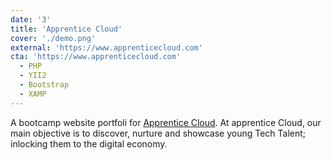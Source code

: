 ```yaml
---
date: '3'
title: 'Apprentice Cloud'
cover: './demo.png'
external: 'https://www.apprenticecloud.com'
cta: 'https://www.apprenticecloud.com'
  - PHP
  - YII2
  - Bootstrap
  - XAMP
---
```


A bootcamp website portfoli for [Apprentice Cloud](https://www.apprenticecloud.com). At apprentice Cloud, our main objective is to discover, nurture and showcase young Tech Talent; inlocking them to the digital economy.
